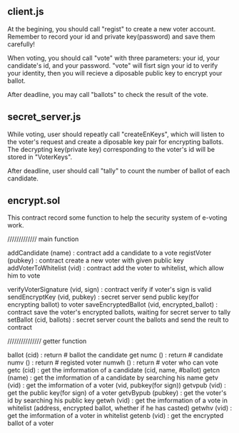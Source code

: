 client.js
-------------------------------------------------------------------------------------------------

At the begining, you should call "regist" to create a new voter account.
Remember to record your id and private key(password) and save them carefully!

When voting, you should call "vote" with three parameters: your id, your candidate's id, and your password.
"vote" will fisrt sign your id to verify your identity, then you will recieve a diposable public key to encrypt your ballot.

After deadline, you may call "ballots" to check the result of the vote.



secret_server.js
-------------------------------------------------------------------------------------------------

While voting, user should repeatly call "createEnKeys", which will listen to the voter's request and create a diposable key pair for encrypting ballots. The decrypting key(private key) corresponding to the voter's id will be stored in "VoterKeys".

After deadline, user should call "tally" to count the number of ballot of each candidate.



encrypt.sol
-------------------------------------------------------------------------------------------------

This contract record some function to help the security system of e-voting work.

/////////////
main function

addCandidate            (name)                    :  contract add a candidate to a vote
registVoter             (pubkey)                  :  contract create a new voter with given public key
addVoterToWhitelist     (vid)                     :  contract add the voter to whitelist, which allow him to vote

verifyVoterSignature    (vid, sign)               :  contract verify if voter's sign is valid
sendEncryptKey          (vid, pubkey)             :  secret server send public key(for encrypting ballot) to voter
saveEncryptedBallot     (vid, encrypted_ballot)   :  contract save the voter's encrypted ballots, waiting for secret server to tally
setBallot               (cid, ballots)            :  secret server count the ballots and send the reult to contract

///////////////
getter function

ballot                  (cid)                     :  return # ballot the candidate get
numc                    ()                        :  return # candidate
numv                    ()                        :  return # registed voter
numwh                   ()                        :  return # voter who can vote
getc                    (cid)                     :  get the imformation of a candidate (cid, name, #ballot)
getcn                   (name)                    :  get the imformation of a candidate by searching his name
getv                    (vid)                     :  get the imformation of a voter (vid, pubkey(for sign))
getvpub                 (vid)                     :  get the public key(for sign) of a voter
getvBypub               (pubkey)                  :  get the voter's id by searching his public key
getwh                   (vid)                     :  get the imformation of a vote in whitelist (address, encrypted ballot, whether if he has casted)
getwhv                  (vid)                     :  get the imformation of a voter in whitelist
getenb                  (vid)                     :  get the encrypted ballot of a voter
